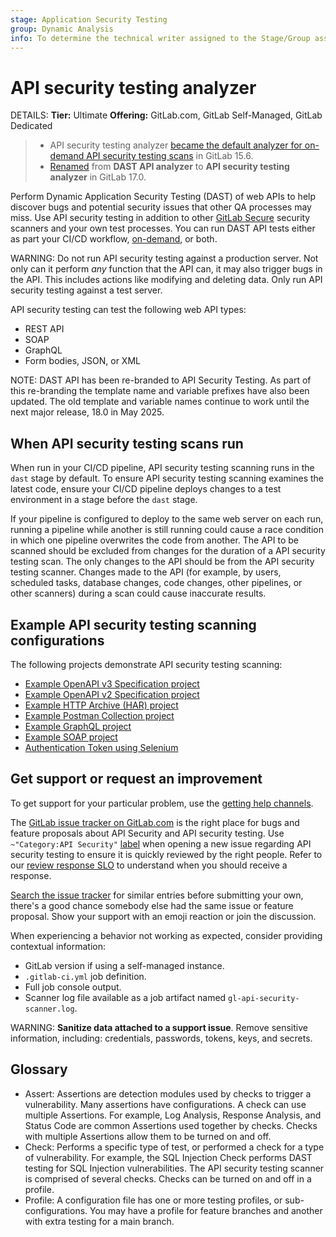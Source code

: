 ```yaml
---
stage: Application Security Testing
group: Dynamic Analysis
info: To determine the technical writer assigned to the Stage/Group associated with this page, see https://handbook.gitlab.com/handbook/product/ux/technical-writing/#assignments
---
```


# API security testing analyzer

DETAILS:
**Tier:** Ultimate
**Offering:** GitLab.com, GitLab Self-Managed, GitLab Dedicated

> - API security testing analyzer [became the default analyzer for on-demand API security testing scans](https://gitlab.com/groups/gitlab-org/-/epics/4254) in GitLab 15.6.
> - [Renamed](https://gitlab.com/gitlab-org/gitlab/-/issues/457449) from **DAST API analyzer** to **API security testing analyzer** in GitLab 17.0.

Perform Dynamic Application Security Testing (DAST) of web APIs to help discover bugs and potential
security issues that other QA processes may miss. Use API security testing in addition to
other [GitLab Secure](../index.md) security scanners and your own test processes. You can run DAST
API tests either as part your CI/CD workflow, [on-demand](../dast/on-demand_scan.md), or both.

WARNING:
Do not run API security testing against a production server. Not only can it perform _any_ function that
the API can, it may also trigger bugs in the API. This includes actions like modifying and deleting
data. Only run API security testing against a test server.

API security testing can test the following web API types:

- REST API
- SOAP
- GraphQL
- Form bodies, JSON, or XML

NOTE:
DAST API has been re-branded to API Security Testing. As part of this re-branding the template
name and variable prefixes have also been updated. The old template and variable names continue to work until the next major release, 18.0 in May 2025.

## When API security testing scans run

When run in your CI/CD pipeline, API security testing scanning runs in the `dast` stage by default. To ensure
API security testing scanning examines the latest code, ensure your CI/CD pipeline deploys changes to a test
environment in a stage before the `dast` stage.

If your pipeline is configured to deploy to the same web server on each run, running a pipeline
while another is still running could cause a race condition in which one pipeline overwrites the
code from another. The API to be scanned should be excluded from changes for the duration of a
API security testing scan. The only changes to the API should be from the API security testing scanner. Changes made to the
API (for example, by users, scheduled tasks, database changes, code changes, other pipelines, or
other scanners) during a scan could cause inaccurate results.

## Example API security testing scanning configurations

The following projects demonstrate API security testing scanning:

- [Example OpenAPI v3 Specification project](https://gitlab.com/gitlab-org/security-products/demos/api-dast/openapi-v3-example)
- [Example OpenAPI v2 Specification project](https://gitlab.com/gitlab-org/security-products/demos/api-dast/openapi-example)
- [Example HTTP Archive (HAR) project](https://gitlab.com/gitlab-org/security-products/demos/api-dast/har-example)
- [Example Postman Collection project](https://gitlab.com/gitlab-org/security-products/demos/api-dast/postman-example)
- [Example GraphQL project](https://gitlab.com/gitlab-org/security-products/demos/api-dast/graphql-example)
- [Example SOAP project](https://gitlab.com/gitlab-org/security-products/demos/api-dast/soap-example)
- [Authentication Token using Selenium](https://gitlab.com/gitlab-org/security-products/demos/api-dast/auth-token-selenium)

## Get support or request an improvement

To get support for your particular problem, use the [getting help channels](https://about.gitlab.com/get-help/).

The [GitLab issue tracker on GitLab.com](https://gitlab.com/gitlab-org/gitlab/-/issues) is the right place for bugs and feature proposals about API Security and API security testing.
Use `~"Category:API Security"` [label](../../../development/labels/index.md) when opening a new issue regarding API security testing to ensure it is quickly reviewed by the right people. Refer to our [review response SLO](https://handbook.gitlab.com/handbook/engineering/workflow/code-review/#review-response-slo) to understand when you should receive a response.

[Search the issue tracker](https://gitlab.com/gitlab-org/gitlab/-/issues) for similar entries before submitting your own, there's a good chance somebody else had the same issue or feature proposal. Show your support with an emoji reaction or join the discussion.

When experiencing a behavior not working as expected, consider providing contextual information:

- GitLab version if using a self-managed instance.
- `.gitlab-ci.yml` job definition.
- Full job console output.
- Scanner log file available as a job artifact named `gl-api-security-scanner.log`.

WARNING:
**Sanitize data attached to a support issue**. Remove sensitive information, including: credentials, passwords, tokens, keys, and secrets.

## Glossary

- Assert: Assertions are detection modules used by checks to trigger a vulnerability. Many assertions have
  configurations. A check can use multiple Assertions. For example, Log Analysis, Response Analysis,
  and Status Code are common Assertions used together by checks. Checks with multiple Assertions
  allow them to be turned on and off.
- Check: Performs a specific type of test, or performed a check for a type of vulnerability. For
  example, the SQL Injection Check performs DAST testing for SQL Injection vulnerabilities. The API security testing scanner is comprised of several checks. Checks can be turned on and off in a profile.
- Profile: A configuration file has one or more testing profiles, or sub-configurations. You may
  have a profile for feature branches and another with extra testing for a main branch.
